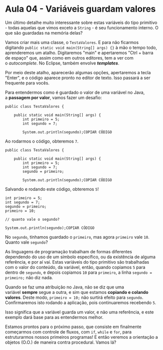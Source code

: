 # Aula 04 - Variáveis guardam valores

Um último detalhe muito interessante sobre estas variáveis do tipo primitivo - todas aquelas que vimos exceto a `String` - é seu funcionamento interno. O que são guardadas na memória delas?

Vamos criar mais uma classe, o `TestaValores`. E para não ficarmos digitando `public static void main(String[] args) {}` à mão o tempo todo, aprenderemos um atalho. Digitaremos "main" e apertaremos "Ctrl + barra de espaço" que, assim como em outros editores, tem a ver com o *autocomplete*. No Eclipse, também envolve ***templates***.

Por meio deste atalho, aparecerão algumas opções, apertaremos a tecla "Enter", e o código aparece pronto no editor de texto. Isso passará a ser frequente para vocês.

Para entendermos como é guardado o valor de uma variável no Java, a **passagem por valor**, vamos fazer um desafio:

```
public class TestaValores {

    public static void main(String[] args) {
        int primeiro = 5;
        int segundo = 7;

        System.out.println(segundo);COPIAR CÓDIGO
```

Ao rodarmos o código, obteremos `7`.

```
public class TestaValores {

    public static void main(String[] args) {
        int primeiro = 5;
        int segundo = 7;
        segundo = primeiro;

        System.out.println(segundo);COPIAR CÓDIGO
```

Salvando e rodando este código, obteremos `5`!

```
int primeiro = 5;
int segundo = 7;
segundo = primeiro;
primeiro = 10;

// quanto vale o segundo?

System.out.println(segundo);COPIAR CÓDIGO
```

No `segundo`, tínhamos guardado o `primeiro`, mas agora `primeiro` vale `10`. Quanto vale `segundo`?

As linguagens de programação trabalham de formas diferentes dependendo do uso de um símbolo específico, ou da existência de alguma referência, e por aí vai. Estas variáveis do tipo primitivo são trabalhadas com o valor do conteúdo, da variável, então, quando copiamos `5` para dentro de `segundo`, e depois copiamos `10` para `primeiro`, a linha `segundo = primeiro;` não diz nada.

Quando se faz uma atribuição no Java, não se diz que uma variável **sempre** segue a outra, e sim que estamos **copiando e colando valores**. Deste modo, `primeiro = 10;` não surtirá efeito para `segundo`. Confirmaremos isto rodando a aplicação, pois continuaremos recebendo `5`.

Isso significa que a variável guarda um valor, e não uma referência, e este exemplo dará base para as entendermos melhor.

Estamos prontos para o próximo passo, que consiste em finalmente começarmos com controle de fluxos, com `if`, `while` e `for`, para estruturarmos nossos primeiros programas! E então veremos a orientação a objetos (O.O.) de maneira contra procedural. Vamos lá?